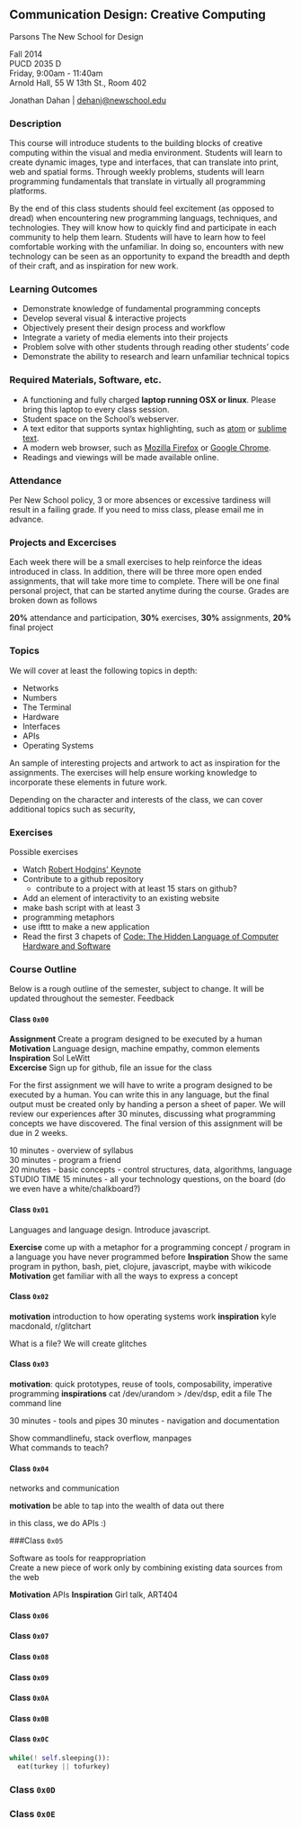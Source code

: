 ## Communication Design: Creative Computing
Parsons The New School for Design

Fall 2014  
PUCD 2035 D  
Friday, 9:00am - 11:40am  
Arnold Hall, 55 W 13th St., Room 402

Jonathan Dahan | dehanj@newschool.edu

### Description

This course will introduce students to the building blocks of creative computing within the visual and media environment. Students will learn to create dynamic images, type and interfaces, that can translate into print, web and spatial forms. Through weekly problems, students will learn programming fundamentals that translate in virtually all programming platforms.

By the end of this class students should feel excitement (as opposed to dread) when encountering new programming languags, techniques, and technologies. They will know how to quickly find and participate in each community to help them learn. Students will have to learn how to feel comfortable working with the unfamiliar. In doing so, encounters with new technology can be seen as an opportunity to expand the breadth and depth of their craft, and as inspiration for new work.

### Learning Outcomes

* Demonstrate knowledge of fundamental programming concepts
* Develop several visual & interactive projects
* Objectively present their design process and workflow
* Integrate a variety of media elements into their projects
* Problem solve with other students through reading other students’ code
* Demonstrate the ability to research and learn unfamiliar technical topics

### Required Materials, Software, etc.

+ A functioning and fully charged **laptop running OSX or linux**. Please bring this laptop to every class session.
+ Student space on the School’s webserver.
+ A text editor that supports syntax highlighting, such as [atom](atom.io) or [sublime text](sublimetext.com).
+ A modern web browser, such as [Mozilla Firefox](firefox.org) or [Google Chrome](google.com/chrome).
+ Readings and viewings will be made available online.

### Attendance

Per New School policy, 3 or more absences or excessive tardiness will result in a failing grade. If you need to miss class, please email me in advance.

### Projects and Excercises

Each week there will be a small exercises to help reinforce the ideas introduced in class. In addition, there will be three more open ended assignments, that will take more time to complete. There will be one final personal project, that can be started anytime during the course. Grades are broken down as follows

**20%** attendance and participation,
**30%** exercises,
**30%** assignments,
**20%** final project


### Topics

We will cover at least the following topics in depth:

- Networks
- Numbers
- The Terminal
- Hardware
- Interfaces
- APIs
- Operating Systems

An sample of interesting projects and artwork to act as inspiration for the assignments.
The exercises will help ensure working knowledge to incorporate these elements in future work.

Depending on the character and interests of the class, we can cover additional topics such as security,

### Exercises

Possible exercises

- Watch [Robert Hodgins' Keynote]()
- Contribute to a github repository
  - contribute to a project with at least 15 stars on github?
- Add an element of interactivity to an existing website
- make bash script with at least 3
- programming metaphors
- use ifttt to make a new application
- Read the first 3 chapets of [Code: The Hidden Language of Computer Hardware and Software](http://www.amazon.com/Code-Language-Computer-Hardware-Software/dp/0735611319)

### Course Outline

Below is a rough outline of the semester, subject to change. It will be updated throughout the semester. Feedback

#### Class `0x00`

**Assignment** Create a program designed to be executed by a human  
**Motivation** Language design, machine empathy, common elements  
**Inspiration** Sol LeWitt  
**Excercise** Sign up for github, file an issue for the class

For the first assignment we will have to write a program designed to be executed by a human. You can write this in any language, but the final output must be created only by handing a person a sheet of paper. We will review our experiences after 30 minutes, discussing what programming concepts we have discovered. The final version of this assignment will be due in 2 weeks.

10 minutes - overview of syllabus  
30 minutes - program a friend  
20 minutes - basic concepts - control structures, data, algorithms, language
STUDIO TIME
15 minutes - all your technology questions, on the board (do we even have a white/chalkboard?)

#### Class `0x01`

Languages and language design. Introduce javascript.

**Exercise** come up with a metaphor for a programming concept / program in a language you have never programmed before
**Inspiration** Show the same program in python, bash, piet, clojure, javascript, maybe with wikicode
**Motivation** get familiar with all the ways to express a concept

#### Class `0x02`

**motivation** introduction to how operating systems work
**inspiration** kyle macdonald, r/glitchart

What is a file? We will create glitches

#### Class `0x03`

**motivation**: quick prototypes, reuse of tools, composability, imperative programming
**inspirations** cat /dev/urandom > /dev/dsp, edit a file
The command line

30 minutes - tools and pipes
30 minutes - navigation and documentation

Show commandlinefu, stack overflow, manpages  
What commands to teach?

#### Class `0x04`

networks and communication

**motivation** be able to tap into the wealth of data out there

in this class, we do APIs :)

###Class `0x05`

Software as tools for reappropriation  
Create a new piece of work only by combining existing data sources from the web

**Motivation** APIs
**Inspiration** Girl talk, ART404

#### Class `0x06`

#### Class `0x07`

#### Class `0x08`

#### Class `0x09`

#### Class `0x0A`

#### Class `0x0B`

#### Class `0x0C`

```python
while(! self.sleeping()):
  eat(turkey || tofurkey)
```

### Class `0x0D`

### Class `0x0E`
